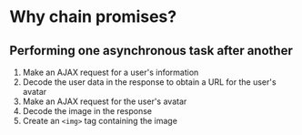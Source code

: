 # Why chain promises?

## Performing one asynchronous task after another

1. Make an AJAX request for a user's information
2. Decode the user data in the response to obtain a URL for the user's avatar
3. Make an AJAX request for the user's avatar
4. Decode the image in the response
5. Create an `<img>` tag containing the image

